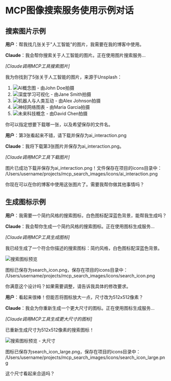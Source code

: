 # MCP图像搜索服务使用示例对话

## 搜索图片示例

**用户**：帮我找几张关于"人工智能"的图片，我需要在我的博客中使用。

**Claude**：我会帮你搜索关于人工智能的图片。正在使用图片搜索服务...

*[Claude调用MCP工具搜索图片]*

我为你找到了5张关于人工智能的图片，来源于Unsplash：

1. ![AI概念图](图片1URL) - 由John Doe拍摄
2. ![深度学习可视化](图片2URL) - 由Jane Smith拍摄
3. ![机器人与人类互动](图片3URL) - 由Alex Johnson拍摄
4. ![神经网络图表](图片4URL) - 由Maria Garcia拍摄
5. ![未来科技概念](图片5URL) - 由David Chen拍摄

你可以指定想要下载哪一张，以及希望保存的文件名。

**用户**：第3张看起来不错，请下载并保存为ai_interaction.png

**Claude**：我将下载第3张图片并保存为ai_interaction.png。

*[Claude调用MCP工具下载图片]*

图片已成功下载并保存为ai_interaction.png！文件保存在项目的icons目录中：
/Users/username/projects/mcp_search_images/icons/ai_interaction.png

你现在可以在你的博客中使用这张图片了。需要我帮你做其他事情吗？

## 生成图标示例

**用户**：我需要一个简约风格的搜索图标，白色图标配深蓝色背景，能帮我生成吗？

**Claude**：我会帮你生成一个简约风格的搜索图标。正在使用图标生成服务...

*[Claude调用MCP工具生成图标]*

我已经生成了一个符合你描述的搜索图标：简约风格，白色图标配深蓝色背景。

![搜索图标预览](图标URL)

图标已保存为search_icon.png，保存在项目的icons目录中：
/Users/username/projects/mcp_search_images/icons/search_icon.png

你满意这个设计吗？如果需要调整，请告诉我具体的修改要求。

**用户**：看起来很棒！但能否将图标放大一点，尺寸改为512x512像素？

**Claude**：我会为你重新生成一个更大尺寸的图标。正在使用图标生成服务...

*[Claude调用MCP工具生成更大尺寸的图标]*

已重新生成尺寸为512x512像素的搜索图标！

![搜索图标预览 - 大尺寸](大尺寸图标URL)

图标已保存为search_icon_large.png，保存在项目的icons目录中：
/Users/username/projects/mcp_search_images/icons/search_icon_large.png

这个尺寸看起来合适吗？ 